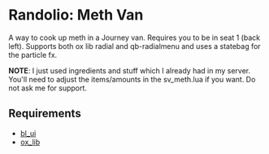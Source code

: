 # Randolio: Meth Van

A way to cook up meth in a Journey van. Requires you to be in seat 1 (back left). Supports both ox lib radial and qb-radialmenu and uses a statebag for the particle fx.

**NOTE**: I just used ingredients and stuff which I already had in my server. You'll need to adjust the items/amounts in the sv_meth.lua if you want. Do not ask me for support.

## Requirements

* [bl_ui](https://github.com/Byte-Labs-Project/bl_ui)
* [ox_lib](https://github.com/overextended/ox_lib/releases/tag/v3.16.2)
